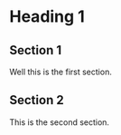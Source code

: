 # Heading  1


## Section 1

Well this is the first section.


## Section 2

This is the second section.
